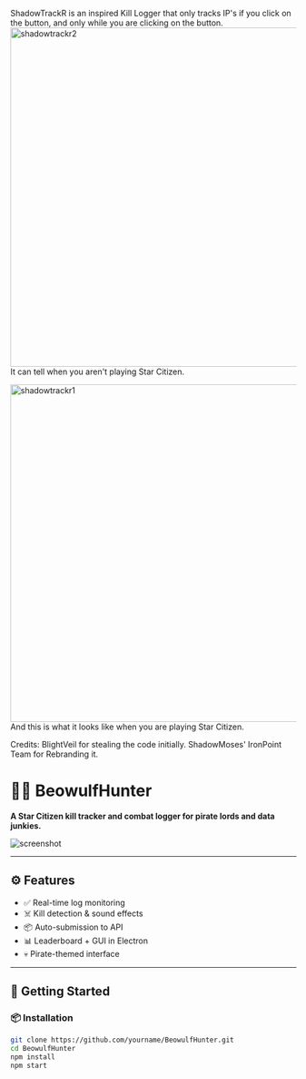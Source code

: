 ShadowTrackR is an inspired Kill Logger that only tracks IP's if you click on the button, and only while you are clicking on the button.
<img width="596" alt="shadowtrackr2" src="https://github.com/user-attachments/assets/eb3337b5-52ff-4240-a0a5-a6af2ae82fb1" />
It can tell when you aren't playing Star Citizen.

<img width="593" alt="shadowtrackr1" src="https://github.com/user-attachments/assets/932a51ec-b4fc-4678-9f58-74a840b0cbcd" />
And this is what it looks like when you are playing Star Citizen.

Credits:
BlightVeil for stealing the code initially.
ShadowMoses' IronPoint Team for Rebranding it.

# 🏴‍☠️ BeowulfHunter

**A Star Citizen kill tracker and combat logger for pirate lords and data junkies.**

![screenshot](assets/screenshot.png)

---

## ⚙️ Features

- ✅ Real-time log monitoring
- ☠️ Kill detection & sound effects
- 📦 Auto-submission to API
- 📊 Leaderboard + GUI in Electron
- 💀 Pirate-themed interface

---

## 🚀 Getting Started

### 📦 Installation

```bash
git clone https://github.com/yourname/BeowulfHunter.git
cd BeowulfHunter
npm install
npm start
